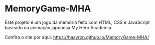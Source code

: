 # MemoryGame-MHA
Este projeto é um jogo da memória feito com HTML, CSS e JavaScript baseado na animação japonesa My Hero Academia.

Confira o site por aqui: https://haayron.github.io/MemoryGame-MHA/
